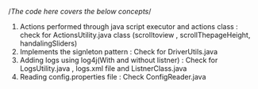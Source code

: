 /*The code here covers the below concepts*/

1. Actions performed through java script executor and actions class : check for ActionsUtility.java class (scrolltoview , scrollThepageHeight, handalingSliders)
2. Implements the signleton pattern : Check for DriverUtils.java
3. Adding logs using log4j(With and without listner) : Check for LogsUtility.java , logs.xml file and ListnerClass.java
4. Reading config.properties file : Check ConfigReader.java
